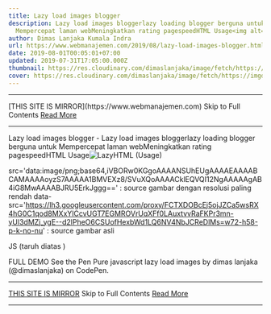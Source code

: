 ```yaml
---
title: Lazy load images blogger
description: Lazy load images bloggerlazy loading blogger berguna untuk
  Mempercepat laman webMeningkatkan rating pagespeedHTML Usage<img alt=
author: Dimas Lanjaka Kumala Indra
url: https://www.webmanajemen.com/2019/08/lazy-load-images-blogger.html
date: 2019-08-01T00:05:01+07:00
updated: 2019-07-31T17:05:00.000Z
thumbnail: https://res.cloudinary.com/dimaslanjaka/image/fetch/https://imgdb.net/images/5963.png
cover: https://res.cloudinary.com/dimaslanjaka/image/fetch/https://imgdb.net/images/5963.png
---
```


<hr/> [THIS SITE IS MIRROR](https://www.webmanajemen.com) Skip to Full Contents <a href="https://www.webmanajemen.com/2019/08/lazy-load-images-blogger.html" rel="follow" class="button" id="read-more">Read More</a> <hr/> Lazy load images blogger - Lazy load images bloggerlazy loading blogger berguna untuk Mempercepat laman webMeningkatkan rating pagespeedHTML Usage<img alt= Lazy load images blogger
lazy loading blogger berguna untuk : 
Mempercepat laman web
Meningkatkan rating pagespeed

HTML (Usage)
<img alt='' data-src='https://lh3.googleusercontent.com/proxy/FCTXDOBcEj5ojJZCa5wsRX4hG0C1qod8MXxYlCcvUGT7EGMROVrUqXFf0LAuxtvvRaFKPr3mn-yUl3dMZj_ygE--d2lPheO6CSUofHexbWd1LQ6NV4NbJCReDlMs=w72-h58-p-k-no-nu' src='data:image/png;base64,iVBORw0KGgoAAAANSUhEUgAAAAEAAAABCAMAAAAoyzS7AAAAA1BMVEXz8/SVuXQoAAAACklEQVQI12NgAAAAAgAB4iG8MwAAAABJRU5ErkJggg=='/>


src='data:image/png;base64,iVBORw0KGgoAAAANSUhEUgAAAAEAAAABCAMAAAAoyzS7AAAAA1BMVEXz8/SVuXQoAAAACklEQVQI12NgAAAAAgAB4iG8MwAAAABJRU5ErkJggg==' : source gambar dengan resolusi paling rendah
data-src='https://lh3.googleusercontent.com/proxy/FCTXDOBcEj5ojJZCa5wsRX4hG0C1qod8MXxYlCcvUGT7EGMROVrUqXFf0LAuxtvvRaFKPr3mn-yUl3dMZj_ygE--d2lPheO6CSUofHexbWd1LQ6NV4NbJCReDlMs=w72-h58-p-k-no-nu' : source gambar asli


JS (taruh diatas </body>)
<script>
//<![CDATA[
const config = {
  rootMargin: '0px 0px 50px 0px',
  threshold: 0
};
const imgs = document.querySelectorAll('[data-src]');
if (typeof intersectionObserver != 'undefined') {
  // register the config object with an instance
  // of intersectionObserver
  let observer = new intersectionObserver(function (entries, self) {
    // iterate over each entry
    entries.forEach(entry => {
      // process just the images that are intersecting.
      // isIntersecting is a property exposed by the interface
      if (entry.isIntersecting) {
        // custom function that copies the path to the img
        // from data-src to src
        preloadImage(entry.target);
        // the image is now in place, stop watching
        self.unobserve(entry.target);
      }
    });
  }, config);
  
  imgs.forEach(img => {
    observer.observe(img);
  });
} else {
  imgs.forEach(img => {
    preloadImage(img)
  });
}
function preloadImage(e) {
  var a = e.getAttribute('src'), b = e.getAttribute('data-src');
  if (b.trim() != ''){
    e.src = b.trim();
  }
}]]>
</script>

FULL DEMO
  See the Pen   Pure javascript lazy load images by dimas lanjaka (@dimaslanjaka)   on CodePen. <hr/> [THIS SITE IS MIRROR](https://www.webmanajemen.com) Skip to Full Contents <a href="https://www.webmanajemen.com/2019/08/lazy-load-images-blogger.html" rel="follow" class="button" id="read-more">Read More</a> <hr/>